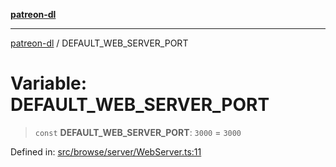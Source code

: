 [**patreon-dl**](../README.md)

***

[patreon-dl](../README.md) / DEFAULT\_WEB\_SERVER\_PORT

# Variable: DEFAULT\_WEB\_SERVER\_PORT

> `const` **DEFAULT\_WEB\_SERVER\_PORT**: `3000` = `3000`

Defined in: [src/browse/server/WebServer.ts:11](https://github.com/patrickkfkan/patreon-dl/blob/4add035452a0337eb07608bde52caecf1dcf43e7/src/browse/server/WebServer.ts#L11)
